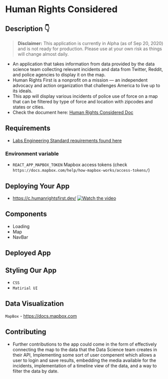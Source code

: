 # Human Rights Considered 

## Description 👇
> **Disclaimer:** This application is currently in Alpha (as of Sep 20, 2020) and is not ready for production. Please use at your own risk as things will change almost daily.
- An application that takes information from data provided by the data science team collecting relevant incidents and data from Twitter, Reddit, and police agencies to display it on the map.
- Human Rights First is a nonprofit on a mission — an independent advocacy and action organization that challenges America to live up to its ideals.
- This app will display various incidents of police use of force on a map that can be filtered by  type of force and location with zipcodes and states or cities. 
- Check the document here: [Human Rights Considered Doc](https://docs.google.com/document/d/1zCsBIktUfdXDozJitbPzDH4Ya02SVTFUAmysdTWylaM/edit?usp=sharing)


## Requirements

- [Labs Engineering Standard requirements found here](https://www.notion.so/Human-Rights-First-Roadmap-Team-Kevin-c53ed8e80b0e4584aba47abee5753591)

### Environment variable

- `REACT_APP_MAPBOX_TOKEN` Mapbox access tokens (check `https://docs.mapbox.com/help/how-mapbox-works/access-tokens/`)

## Deploying Your App
- https://c.humanrightsfirst.dev/
[![Watch the video](https://i.imgur.com/oO6jPnb.png)](https://vimeo.com/user101433243/review/461896648/cc13846aac)

## Components

- Loading
- Map
- NavBar

## Deployed App


## Styling Our App
- `CSS`
- `Matirial UI` 
## Data Visualization 
`MapBox` - https://docs.mapbox.com
## Contributing
- Further contributions to the app could come in the form of effectively connecting the map to the data that the Data Science team creates in their API, Implementing some sort of user compenent which allows a user to login and save results, embedding the media available for the incidents, implementation of a timeline view of the data, and a way to filter the data by date.
